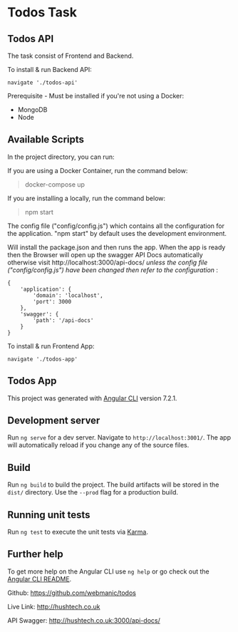 # Todos Task

## Todos API

The task consist of Frontend and Backend.

To install & run Backend API:

```
navigate './todos-api'
```

Prerequisite - Must be installed if you're not using a Docker: 
- MongoDB 
- Node

## Available Scripts
In the project directory, you can run:

If you are using a Docker Container, run the command below:
>docker-compose up

If you are installing a locally, run the command below:

>npm start

The config file ("config/config.js") which contains all the configuration for the application. "npm start" by default uses the development environment.

Will install the package.json and then runs the app. When the app is ready then the Browser will open up the swagger API Docs automatically otherwise visit http://localhost:3000/api-docs/ *unless the config file ("config/config.js") have been changed then refer to the configuration* :
```
{
    'application': {
        'domain': 'localhost',
        'port': 3000
    },
    'swagger': {
        'path': '/api-docs'
    }
}
```

To install & run Frontend App:

```
navigate './todos-app'
```

## Todos App

This project was generated with [Angular CLI](https://github.com/angular/angular-cli) version 7.2.1.

## Development server

Run `ng serve` for a dev server. Navigate to `http://localhost:3001/`. The app will automatically reload if you change any of the source files.

## Build

Run `ng build` to build the project. The build artifacts will be stored in the `dist/` directory. Use the `--prod` flag for a production build.

## Running unit tests

Run `ng test` to execute the unit tests via [Karma](https://karma-runner.github.io).


## Further help

To get more help on the Angular CLI use `ng help` or go check out the [Angular CLI README](https://github.com/angular/angular-cli/blob/master/README.md).

Github:
https://github.com/webmanic/todos

Live Link:
http://hushtech.co.uk

API Swagger:
http://hushtech.co.uk:3000/api-docs/

